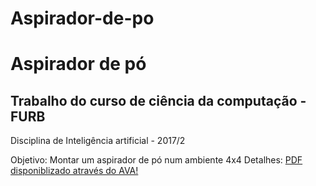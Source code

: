 # Aspirador-de-po
<h1>Aspirador de pó</h1>
<h2>Trabalho do curso de ciência da computação  - FURB</h2>
Disciplina de Inteligência artificial - 2017/2

Objetivo: Montar um aspirador de pó num ambiente 4x4
Detalhes: 
<a href="http://ava.furb.br/ava/resources/tela_view.php?ds_diretorio=3503104&nm_arquivo=Lista_Ex____AspiradorDePo.pdf">PDF disponiblizado através do AVA!</a>
